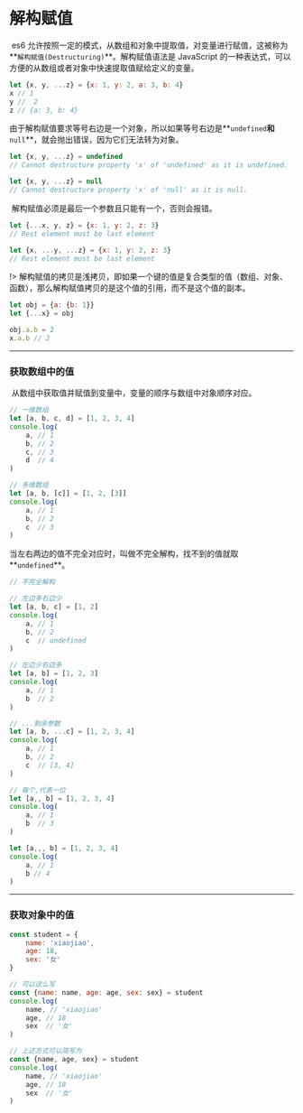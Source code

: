 # 解构赋值

​	es6 允许按照一定的模式，从数组和对象中提取值，对变量进行赋值，这被称为**`解构赋值(Destructuring)`**。解构赋值语法是 JavaScript 的一种表达式，可以方便的从数组或者对象中快速提取值赋给定义的变量。

```js
let {x, y, ...z} = {x: 1, y: 2, a: 3, b: 4}
x // 1
y //  2
z // {a: 3, b: 4}
```

​	由于解构赋值要求等号右边是一个对象，所以如果等号右边是**`undefined`**和**`null`**，就会抛出错误，因为它们无法转为对象。

```js
let {x, y, ...z} = undefined 
// Cannot destructure property 'x' of 'undefined' as it is undefined.

let {x, y, ...z} = null
// Cannot destructure property 'x' of 'null' as it is null.
```

​	解构赋值必须是最后一个参数且只能有一个，否则会报错。

```js
let {...x, y, z} = {x: 1, y: 2, z: 3}
// Rest element must be last element

let {x, ...y, ...z} = {x: 1, y: 2, z: 3}
// Rest element must be last element
```

!> 解构赋值的拷贝是浅拷贝，即如果一个键的值是复合类型的值（数组、对象、函数），那么解构赋值拷贝的是这个值的引用，而不是这个值的副本。

```js
let obj = {a: {b: 1}}
let {...x} = obj

obj.a.b = 2
x.a.b // 2
```

---

### 获取数组中的值

​	从数组中获取值并赋值到变量中，变量的顺序与数组中对象顺序对应。

```javascript
// 一维数组
let [a, b, c, d] = [1, 2, 3, 4]
console.log(
	a, // 1
	b, // 2
	c, // 3
	d  // 4
)

// 多维数组
let [a, b, [c]] = [1, 2, [3]]
console.log(
	a, // 1
	b, // 2
	c  // 3
)
```

​	当左右两边的值不完全对应时，叫做不完全解构，找不到的值就取**`undefined`**。

```javascript
// 不完全解构

// 左边多右边少
let [a, b, c] = [1, 2]
console.log(
	a, // 1
	b, // 2
	c  // undefined
)

// 左边少右边多
let [a, b] = [1, 2, 3]
console.log(
	a, // 1
	b  // 2
)

// ...剩余参数
let [a, b, ...c] = [1, 2, 3, 4]
console.log(
	a, // 1
	b, // 2
	c  // [3, 4]
)

// 每个,代表一位
let [a,, b] = [1, 2, 3, 4]
console.log(
	a, // 1
	b  // 3
)

let [a,,, b] = [1, 2, 3, 4]
console.log(
	a, // 1
	b // 4
)
```

---

### 获取对象中的值

```js
const student = {
	name: 'xiaojiao',
	age: 18,
	sex: '女'
}

// 可以这么写
const {name: name, age: age, sex: sex} = student
console.log(
	name, // 'xiaojiao'
	age, // 18
	sex  // '女'
)

// 上述方式可以简写为
const {name, age, sex} = student
console.log(
	name, // 'xiaojiao'
	age, // 18
	sex  // '女'
)
```

